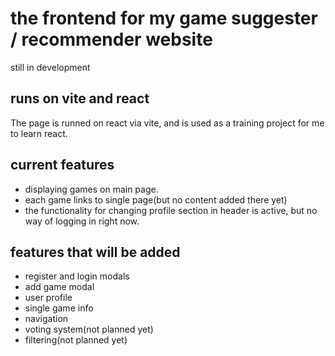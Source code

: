 # the frontend for my game suggester / recommender website

still in development

## runs on vite and react

The page is runned on react via vite, and is used as a training project for me to learn react.

## current features

- displaying games on main page.
- each game links to single page(but no content added there yet)
- the functionality for changing profile section in header is active, but no way of logging in right now.

## features that will be added

- register and login modals
- add game modal
- user profile
- single game info
- navigation
- voting system(not planned yet)
- filtering(not planned yet)
